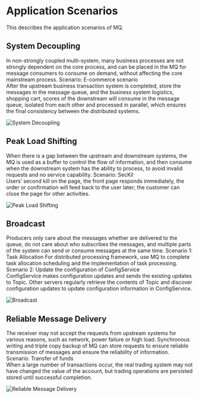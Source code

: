 # Application Scenarios

This describes the application scenarios of MQ.

## System Decoupling
In non-strongly coupled multi-system, many business processes are not strongly dependent on the core process, and can be placed in the MQ for message consumers to consume on demand, without affecting the core mainstream process.
Scenario: E-commerce scenario</br>
After the upstream business transaction system is completed, store the messages in the message queue, and the business system logistics, shopping cart, scores of the downstream will consume in the message queue, isolated from each other and processed in parallel, which ensures the final consistency between the distributed systems.

![System Decoupling](https://github.com/jdcloudcom/en/blob/translationUse/image/MQ/01.png)

## Peak Load Shifting
When there is a gap between the upstream and downstream systems, the MQ is used as a buffer to control the flow of information, and then consume when the downstream system has the ability to process, to avoid invalid requests and no service capability.
Scenario: SecKil</br>
Users’ second kill on the page, the front page responds immediately, the order or confirmation will feed back to the user later; the customer can close the page for other activities.

 ![Peak Load Shifting](https://github.com/jdcloudcom/en/blob/translationUse/image/MQ/02.png)

## Broadcast
Producers only care about the messages whether are delivered to the queue, do not care about who subscribes the messages, and multiple parts of the system can send or consume messages at the same time.
Scenario 1: Task Allocation
For distributed processing framework, use MQ to complete task allocation scheduling and the implementation of task processing.
Scenario 2: Update the configuration of ConfigService</br>
ConfigService makes configuration updates and sends the existing updates to Topic. Other servers regularly retrieve the contents of Topic and discover configuration updates to update configuration information in ConfigService.

 ![Broadcast](https://github.com/jdcloudcom/en/blob/translationUse/image/MQ/03.png)

## Reliable Message Delivery
The receiver may not accept the requests from upstream systems for various reasons, such as network, power failure or high load. Synchronous writing and triple copy backup of MQ can store requests to ensure reliable transmission of messages and ensure the reliability of information.
Scenario: Transfer of funds</br>
When a large number of transactions occur, the real trading system may not have changed the value of the account, but trading operations are persisted stored until successful completion.

 ![Reliable Message Delivery](https://github.com/jdcloudcom/en/blob/translationUse/image/MQ/04.png)
